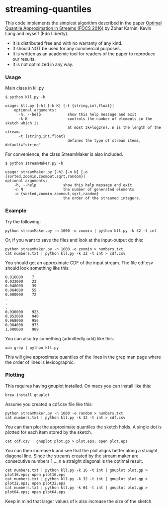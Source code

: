 <!--
    Licensed to the Apache Software Foundation (ASF) under one
    or more contributor license agreements.  See the NOTICE file
    distributed with this work for additional information
    regarding copyright ownership.  The ASF licenses this file
    to you under the Apache License, Version 2.0 (the
    "License"); you may not use this file except in compliance
    with the License.  You may obtain a copy of the License at

      http://www.apache.org/licenses/LICENSE-2.0

    Unless required by applicable law or agreed to in writing,
    software distributed under the License is distributed on an
    "AS IS" BASIS, WITHOUT WARRANTIES OR CONDITIONS OF ANY
    KIND, either express or implied.  See the License for the
    specific language governing permissions and limitations
    under the License.
-->
# streaming-quantiles

This code implements the simplest algorithm described in 
the paper [Optimal Quantile Approximation in Streams (FOCS 2016)](http://arxiv.org/abs/1603.05346) by Zohar Karnin, Kevin Lang and myself (Edo Liberty).

* It is distributed free and with no warranty of any kind.
* It should NOT be used for any commercial purposes.
* It is written as an academic tool for readers of the paper to reproduce our results.
* It is not optimized in any way.

### Usage

Main class in kll.py
              
    $ python kll.py -h
    
    usage: kll.py [-h] [-k K] [-t {string,int,float}]
		optional arguments:
	      -h, --help            show this help message and exit
          -k K                  controls the number of elements in the sketch which is
                                at most 3k+log2(n). n is the length of the stream.
          -t {string,int,float}
                                defines the type of stream items, default="string"
                    
For convenience, the class StreamMaker is also included.
     
    $ python streamMaker.py -h
    
	usage: streamMaker.py [-h] [-n N] [-o {sorted,zoomin,zoomout,sqrt,random}]
	optional arguments:
        -h, --help            show this help message and exit
		-n N                  the number of generated elements
		-o {sorted,zoomin,zoomout,sqrt,random}
                       		  the order of the streamed integers.
              
### Example
Try the following:
	
	python streamMaker.py -n 1000 -o zoomin | python kll.py -k 32 -t int
	
Or, if you want to save the files and look at the input-output do this: 
	
	
	python streamMaker.py -n 1000 -o zoomin > numbers.txt
	cat numbers.txt | python kll.py -k 32 -t int > cdf.csv

You should get an approximate CDF of the input stream. The file cdf.csv should look something like this:
	
	0.016000	7
	0.032000	23
	0.048000	39
	0.064000	55
	0.080000	72
	.
	.
	.
	0.936000	923
	0.952000	940
	0.968000	956
	0.984000	973
	1.000000	989 

You can also try something (admittedly odd) like this: 
    
    man grep | python kll.py
    
This will give approximate quantiles of the lines in the grep man page where the order of lines is lexicographic.


### Plotting
This requires having gnuplot installed. On macs you can install like this:

	brew install gnuplot
	
Assume you created a cdf.csv file like this:

	python streamMaker.py -n 1000 -o random > numbers.txt
	cat numbers.txt | python kll.py -k 32 -t int > cdf.csv
	
You can than plot the approximate quantiles the sketch holds. A single dot is plotted for each item stored by the sketch.

	cat cdf.csv | gnuplot plot.gp > plot.eps; open plot.eps

You can then increase k and see that the plot aligns better along a straight diagonal line. Since the streams created by the stream maker are consecutive numbers 1,...,n a straight diagonal is the optimal result.

	cat numbers.txt | python kll.py -k 16 -t int | gnuplot plot.gp > plot16.eps; open plot16.eps
	cat numbers.txt | python kll.py -k 32 -t int | gnuplot plot.gp > plot32.eps; open plot32.eps
	cat numbers.txt | python kll.py -k 64 -t int | gnuplot plot.gp > plot64.eps; open plot64.eps

Keep in mind that larger values of k also increase the size of the sketch.

